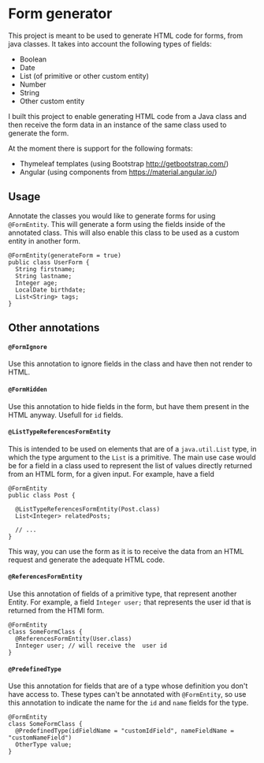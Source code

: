 # Form generator

This project is meant to be used to generate HTML code for forms, from java classes. It takes into account the following types of fields:
- Boolean
- Date
- List (of primitive or other custom entity)
- Number
- String
- Other custom entity

I built this project to enable generating HTML code from a Java class and then receive the form data in an instance of the same class used to generate the form.

At the moment there is support for the following formats:
- Thymeleaf templates (using Bootstrap http://getbootstrap.com/)
- Angular (using components from https://material.angular.io/)

## Usage
Annotate the classes you would like to generate forms for using `@FormEntity`. This will generate a form using the fields inside of the annotated class. This will also enable this class to be used as a custom entity in another form.
```
@FormEntity(generateForm = true)
public class UserForm {
  String firstname;
  String lastname;
  Integer age;
  LocalDate birthdate;
  List<String> tags;
}
```


## Other annotations
#### `@FormIgnore`
Use this annotation to ignore fields in the class and have then not render to HTML.


#### `@FormHidden`
Use this annotation to hide fields in the form, but have them present in the HTML anyway. Usefull for `id` fields.


#### `@ListTypeReferencesFormEntity`
This is intended to be used on elements that are of a `java.util.List` type, in which the type argument to the `List` is a primitive. The main use case would be for a field in a class used to represent the list of values directly returned from an HTML form, for a given input.
For example, have a field
```
@FormEntity
public class Post {

  @ListTypeReferencesFormEntity(Post.class)
  List<Integer> relatedPosts;
  
  // ...
}
```
This way, you can use the form as it is to receive the data from an HTML request and generate the adequate HTML code.


#### `@ReferencesFormEntity`
Use this annotation of fields of a primitive type, that represent another Entity. For example, a field `Integer user;` that represents the user id that is returned from the HTMl form.
```
@FormEntity
class SomeFormClass {
  @ReferencesFormEntity(User.class)
  Innteger user; // will receive the  user id
}
```


#### `@PredefinedType`
Use this annotation for fields that are of a type whose definition you don't have access to. These types can't be annotated with `@FormEntity`, so use this annotation to indicate the  name for the `id` and `name` fields for the type.
```
@FormEntity
class SomeFormClass {
  @PredefinedType(idFieldName = "customIdField", nameFieldName = "customNameField")
  OtherType value;
}
```

